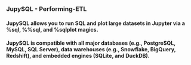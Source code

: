 ### JupySQL - Performing-ETL

#### JupySQL allows you to run SQL and plot large datasets in Jupyter via a %sql, %%sql, and %sqlplot magics. 
#### JupySQL is compatible with all major databases (e.g., PostgreSQL, MySQL, SQL Server), data warehouses (e.g., Snowflake, BigQuery, Redshift), and embedded engines (SQLite, and DuckDB).
